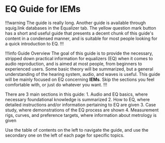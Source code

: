 # EQ Guide for IEMs

!!!warning The guide is really long.
Another guide is available through squig.link databases in the Equalizer tab. The yellow question mark button has a short and useful guide that presents a decent chunk of this guide's content in a condensed manner, and is suitable for most people looking for a quick introduction to EQ.
!!!

!!!info Guide Overview
	The goal of this guide is to provide the necessary, stripped down practical information for equalizers (EQ) when it comes to audio reproduction, and is aimed at most people, from beginners to experienced users. Some basic theory will be summarized, but a general understanding of the hearing system, audio, and waves is useful.
	This guide will be mainly focused on EQ concerning **IEMs**. Skip the sections you feel comfortable with, or just do whatever you want.
!!!

There are 3 main sections in this guide: 
	1. Audio and EQ basics, where necessary foundational knowledge is summarized
	2. How to EQ, where detailed instructions and/or information pertaining to EQ are given 
	3. Case study, where demonstrations of the EQ process are shown 
	4. Measurement rigs, curves, and preference targets, where information about metrology is given

 Use the table of contents on the left to navigate the guide, and use the secondary one on the left of each page for specific topics.
